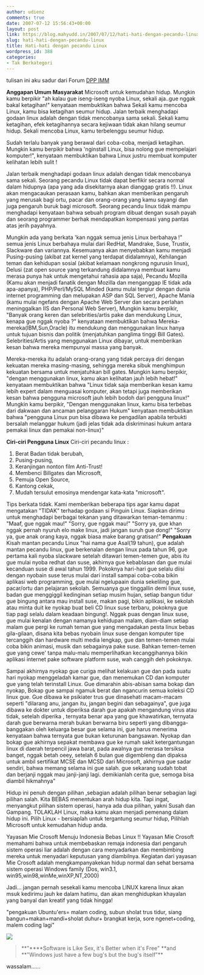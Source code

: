 ```yaml
---
author: udienz
comments: true
date: 2007-07-12 15:56:43+00:00
layout: post
link: https://blog.mahyudd.in/2007/07/12/hati-hati-dengan-pecandu-linux.html
slug: hati-hati-dengan-pecandu-linux
title: Hati-hati dengan pecandu Linux
wordpress_id: 388
categories:
- Tak Berkategori
---
```


tulisan ini aku sadur dari Forum [DPP IMM](http://www.imm.or.id/index.php?option=com_joomlaboard&Itemid=26&func=view&id=13&catid=12)

**Anggapan Umum Masyarakat**
Microsoft untuk kemudahan hidup.
Mungkin kamu berpikir "ah kalau gue iseng-iseng nyoba Linux, sekali aja..gue nggak bakal ketagihan!"
kenyataan membuktikan bahwa Sekali kamu mencoba Linux, kamu bisa ketagihan seumur hidup.
Jalan terbaik menghadapi godaan linux adalah dengan tidak mencobanya sama sekali.
Sekali kamu ketagihan, efek ketagihannya secara kejiwaan tidak akan hilang seumur hidup.
Sekali mencoba Linux, kamu terbelenggu seumur hidup.

Sudah terlalu banyak yang berawal dari coba-coba, menjadi ketagihan.
Mungkin kamu berpikir bahwa 'nginstall Linux, bisa nolong gue mempelajari komputer!",
kenyataan membuktikan bahwa Linux justru membuat komputer kelihatan lebih sulit !

Jalan terbaik menghadapi godaan linux adalah dengan tidak mencobanya sama sekali.
Seorang pecandu Linux tidak dapat berfikir secara normal dalam hidupnya (apa yang ada disekitarnya
akan dianggap gratis !!).
Linux akan mengacaukan perasaan kamu, bahkan akan memberikan pengaruh yang merusak bagi ortu, pacar dan orang-orang yang kamu sayangi dan juga pengaruh buruk bagi microsoft.
Seorang pecandu linux tidak mampu menghadapi kenyataan bahwa sebuah program dibuat dengan
susah payah dan seorang programmer berhak mendapatkan kompensasi yang pantas atas jerih payahnya.

Mungkin ada yang berkata 'kan nggak semua jenis Linux berbahaya !" semua jenis Linux berbahaya mulai dari RedHat, Mandrake, Suse, Trustix, Slackware dan variannya.
Kesemuanya akan menyebabkan kamu menjadi Pusing-pusing (akibat zat kernel yang terdapat didalamnya), Kehilangan teman dan kehidupan sosial (akibat kelamaan nongkrong ngurusin linux),
Delusi (zat open source yang terkandung didalamnya membuat kamu merasa punya hak untuk mengetahui rahasia apa saja), Pecandu Mozilla (Kamu akan menjadi fanatik dengan Mozilla dan menganggap IE tidak ada apa-apanya),
PHP/Perl/MySQL Minded (kamu mulai tergiur dengan dunia internet programming dan melupakan ASP dan SQL Server), Apache Mania (kamu mulai ngefans dengan Apache Web Server dan secara perlahan meninggalkan IIS dan Personal Web Server),
Mungkin kamu berpikir, "Banyak orang keren dan selebrities/artis pake dan mendukung Linux, kenapa gue nggak nyoba ?" kenyataan membuktikan bahwa Mereka-mereka(IBM,Sun,Oracle) itu mendukung dan menggunakan linux hanya untuk tujuan bisnis
dan politik (menjatuhkan panglima tinggi Bill Gates). Selebrities/Artis yang menggunakan Linux dibayar, untuk memberikan kesan bahwa mereka mempunyai massa yang banyak.

Mereka-mereka itu adalah orang-orang yang tidak percaya diri dengan kekuatan mereka masing-masing, sehingga mereka sibuk menghimpun kekuatan bersama untuk menjatuhkan bill gates.
Mungkin kamu berpikir, "dengan menggunakan linux, kamu akan kelihatan jauh lebih hebat!"
kenyataan membuktikan bahwa "Linux tidak saja memberikan kesan kamu lebih expert dalam menguasai komputer, akan tetapi juga memberikan kesan bahwa pengguna microsoft jauh lebih bodoh dari pengguna linux!"
Mungkin kamu berpikir, "Dengan menggunakan linux, kamu bisa terbebas dari dakwaan dan ancaman pelanggaran Hukum"
kenyataan membuktikan bahwa "pengguna Linux pun bisa dibawa ke pengadilan apabila terbukti bersalah melanggar hukum (jadi jelas tidak ada diskriminasi hukum antara pemakai linux dan pemakai non-linux)"

**Ciri-ciri Pengguna Linux**
Ciri-ciri pecandu linux :
1. Berat Badan tidak berubah,
2. Pusing-pusing,
3. Keranjingan nonton film Anti-Trust!
4. Membenci Billgates dan Microsoft,
5. Pemuja Open Source,
6. Kantong cekak,
7. Mudah tersulut emosinya mendengar kata-kata "microsoft".

<!-- more -->

Tips berkata tidak.
Kami memberikan beberapa tips agar kamu dapat mengatakan "TIDAK" terhadap godaan si Pinguin Linux.
Siapkan dirimu untuk menghadapi berbagai tekanan yang ditawarkan teman-temanmu :
"Maaf, gue nggak mau!"
"Sorry, gue nggak mau!"
"Sorry ya, gue khan nggak pernah nyuruh elo make linux, jadi jangan suruh gue dong!"
"Sorry ya, gue anak orang kaya, nggak biasa make barang gratisan!"
**Pengakuan**
Kisah mantan pecandu Linux "hai nama gue Asal(19 tahun), gue adalah mantan pecandu linux, gue berkenalan dengan linux pada tahun 96, gue pertama kali nyoba slackware setelah ditawari temen-temen gue, abis itu gue mulai nyoba redhat dan suse, akhirnya gue kebablasan dan gue mulai kecanduan suse di awal tahun 1999.
Pokoknya hari-hari gue selalu diisi dengan nyobain suse terus mulai dari install sampai coba-coba bikin aplikasi web programming, gue mulai ngelupaain dunia sekeliling gue, pacar/ortu dan pelajaran sekolah.
Semuanya gue tinggallin demi linux suse, badan gue menggiggil kedinginan setiap musim hujan, setiap bangun tidur gue bingung antara mau install suse, makan pagi, bikin aplikasi, ke sekolah atau minta duit ke nyokap buat beli CD linux suse terbaru, pokoknya gue tiap pagi selalu dalam keadaan bingung!.
Nggak puas dengan linux suse, gue mulai kenalan dengan namanya kehidupan malam, diam-diam setiap malam gue pergi ke rumah teman gue yang mengadakan pesta linux bebas gila-gilaan, disana kita bebas nyobain linux suse dengan komputer tipe tercanggih dan hardware multi media lengkap, gue dan temen-temen mulai coba bikin animasi, musik dan sebagainya pake suse.
Bahkan temen-temen gue yang cewe' tanpa malu-malu memperlihatkan kecanggihannya bikin aplikasi internet pake software platform suse, wah canggih deh pokoknya.

Sampai akhirnya nyokap gue curiga melihat kelakuan gue dan pada suatu hari nyokap menggeladah kamar gue, dan menemukan CD dan komputer gue yang telah terinstall Linux.
Gue dimarahin abis-abisan sama bokap dan nyokap, Bokap gue sampai ngamuk berat dan ngancurin semua koleksi CD linux gue.
Gue dibawa ke psikiater trus gue dinasehati macam-macam seperti "dilarang anu, jangan itu, jangan begini dan sebagainya", gue juga dibawa ke dokter untuk diperiksa darah gue apakah mengandung virus atau tidak, setelah diperika , ternyata benar apa yang gue khawatirkan, ternyata darah gue berwarna merah bukan berwarna biru seperti yang dibangga-banggakan oleh keluarga besar gue selama ini, gue harus menerima kenyataan bahwa ternyata gue bukan keturunan bangsawan.
Nyokap dan bokap gue akhirnya sepakat membawa gue ke rumah sakit ketergantungan linux di daerah terpencil jawa barat, pada awalnya gue merasa tersiksa banget, nggak betah oeey, setelah 6 bulan gue digembleng dan dipaksa untuk ambil sertifikat MCSE dan MCSD dari Microsoft, akhirnya gue sadar sendiri, bahwa memang selama ini gue salah.
gue sekarang sudah tobat dan berjanji nggak mau janji-janji lagi. demikianlah cerita gue, semoga bisa diambil hikmahnya"

Hidup ini penuh dengan pilihan ,sebagian adalah pilihan benar sebagian lagi pilihan salah. Kita BEBAS menentukan arah hidup kita. Tapi ingat, menyangkut pilihan sistem operasi, hanya ada dua pilihan, yakni Susah dan Gampang. TOLAKLAH Linux, maka kamu akan menjadi pemenang dalam hidup ini. Pilih Linux - bersiaplah untuk tergantung seumur hidup, Pilihlah Microsoft untuk kemudahan hidup anda.

Yayasan Mie Crosoft Menuju Indonesia Bebas Linux !! Yayasan Mie Crosoft memahami bahwa untuk membebaskan remaja indonesia dari pengaruh sistem operasi liar adalah dengan cara menyadarkan dan membimbing mereka untuk menyadari keputusan yang diambilnya. Kegiatan dari yayasan Mie Crosoft adalah mengkampanyakekan hidup normal dan sehat bersama sistem operasi Windows family (Dos, win3.1, win95,win98,winMe,winXP,NT,2000)

Jadi... jangan pernah sesekali kamu mencoba LINUX karena linux akan msuk kedirimu jauh ke dalam hatimu, dan akan menghidupkan khayalan yang banyal dan kreatif yang tidak hingga!

"pengakuan Ubuntu'ers= malam coding, subun sholat trus tidur, siang bangun+makan+mandi+sholat duhur+ brangkat kerja, sore ngenet+coding, malem coding lagi"

![](http://badvista.fsf.org/logos/BadVista_no_littering.png)


<blockquote>**"****Software is Like Sex, it's Better when it's Free" **and **"Windows just have a few bug's but the bug's itself"**</blockquote>


wassalam......
